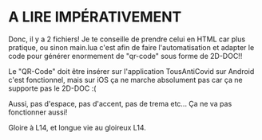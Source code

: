 # A LIRE IMPÉRATIVEMENT

Donc, il y a 2 fichiers! Je te conseille de prendre celui en HTML car plus pratique, ou sinon main.lua c'est afin de faire l'automatisation et adapter le code pour générer enormement de "qr-code" sous forme de 2D-DOC!!

Le "QR-Code" doit être insérer sur l'application TousAntiCovid sur Android c'est fonctionnel, mais sur iOS ça ne marche absolument pas car ça ne supporte pas le 2D-DOC :(

Aussi, pas d'espace, pas d'accent, pas de trema etc... Ça ne va pas fonctionner aussi!

Gloire à L14, et longue vie au gloireux L14.
